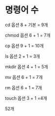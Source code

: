 # 명령어 수

cd 옵션 8 + 기본 = 9개

chmod 옵션 6 + 1 = 7개

cp 옵션 9 + 1 = 10개

ls 옵션 2 + 1 = 3개

mkdir 옵션 4 + 1 = 5개

mv 옵션 6 + 1 = 7개

rm 옵션 6 + 1 = 7개

touch 옵션 3 + 1 =4개

52개
